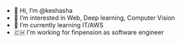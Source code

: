 - 👋 Hi, I’m @keshasha
- 👀 I’m interested in Web, Deep learning, Computer Vision
- 🌱 I’m currently learning IT/AWS
- 🇨🇭 I'm working for finpension as software engineer

<!---
keshasha/keshasha is a ✨ special ✨ repository because its `README.md` (this file) appears on your GitHub profile.
You can click the Preview link to take a look at your changes.
--->
